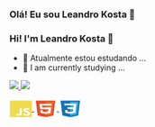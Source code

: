 ### Olá! Eu sou Leandro Kosta  👋
### Hi! I'm Leandro Kosta  👋

- 🌱 Atualmente estou estudando ...
- 🌱 I am currently studying ...

 <div>
  <a href="https://github.com/LeandroKosta">
  <img height="150em" src="https://github-readme-stats.vercel.app/api?username=LeandroKosta&show_icons=true&theme=tokyonight&include_all_commits=true&count_private=true"/>
  <img height="150em" src="https://github-readme-stats.vercel.app/api/top-langs/?username=LeandroKosta&layout=compact&langs_count=7&theme=tokyonight"/>
</div>
  
  <div style="display: inline_block"><br>
  <img align="center" alt="Lk-Js" height="30" width="40" src="https://raw.githubusercontent.com/devicons/devicon/master/icons/javascript/javascript-plain.svg">
  <img align="center" alt="Lk-HTML" height="30" width="40" src="https://raw.githubusercontent.com/devicons/devicon/master/icons/html5/html5-original.svg">
  <img align="center" alt="Lk-CSS" height="30" width="40" src="https://raw.githubusercontent.com/devicons/devicon/master/icons/css3/css3-original.svg">
</div>
  
  ##
